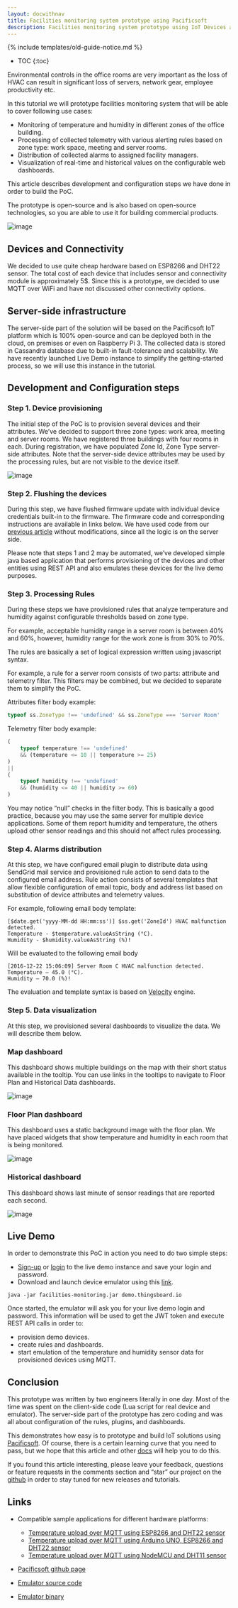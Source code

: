 ```yaml
---
layout: docwithnav
title: Facilities monitoring system prototype using Pacificsoft
description: Facilities monitoring system prototype using IoT Devices and Pacificsoft
---
```


{% include templates/old-guide-notice.md %}

* TOC
{:toc}

Environmental controls in the office rooms are very important as the loss of HVAC can result in significant loss of servers, network gear, employee productivity etc. 

In this tutorial we will prototype facilities monitoring system that will be able to cover following use cases:

 - Monitoring of temperature and humidity in different zones of the office building.
 - Processing of collected telemetry with various alerting rules based on zone type: work space, meeting and server rooms.
 - Distribution of collected alarms to assigned facility managers.
 - Visualization of real-time and historical values on the configurable web dashboards.

This article describes development and configuration steps we have done in order to build the PoC. 

The prototype is open-source and is also based on open-source technologies, so you are able to use it for building commercial products.

   ![image](/images/samples/monitoring/facilities-management.svg)

## Devices and Connectivity

We decided to use quite cheap hardware based on ESP8266 and DHT22 sensor.
The total cost of each device that includes sensor and connectivity module is approximately 5$. Since this is a prototype, we decided to use MQTT over WiFi and have not discussed other connectivity options.

## Server-side infrastructure

The server-side part of the solution will be based on the Pacificsoft IoT platform which is 100% open-source and can be deployed both in the cloud, on premises or even on Raspberry Pi 3. The collected data is stored in Cassandra database due to built-in fault-tolerance and scalability. We have recently launched Live Demo instance to simplify  the getting-started process, so we will use this instance in the tutorial.

## Development and Configuration steps

### Step 1. Device provisioning

The initial step of the PoC is to provision several devices and their attributes. We’ve decided to support three zone types: work area, meeting and server rooms. We have registered three buildings with four rooms in each. During registration, we have populated Zone Id, Zone Type server-side attributes. Note that the server-side device attributes may be used by the processing rules, but are not visible to the device itself.

  ![image](/images/samples/monitoring/service-side-attributes.png)
  
### Step 2. Flushing the devices

During this step, we have flushed firmware update with individual device credentials built-in to the firmware. The firmware code and corresponding instructions are available in links below. We have used code from our [previous article](/docs/samples/nodemcu/temperature/) without modifications, since all the logic is on the server side.

Please note that steps 1 and 2 may be automated, we’ve developed simple java based application that performs provisioning of the devices and other entities using REST API and also emulates these devices for the live demo purposes.

### Step 3. Processing Rules

During these steps we have provisioned rules that analyze temperature and humidity against configurable thresholds based on zone type. 

For example, acceptable humidity range in a server room is between 40% and 60%, however, humidity range for the work zone is from 30% to 70%. 

The rules are basically a set of logical expression written using javascript syntax. 

For example, a rule for a server room consists of two parts: attribute and telemetry filter. This filters may be combined, but we decided to separate them to simplify the PoC.

Attributes filter body example:

```javascript
typeof ss.ZoneType !== 'undefined' && ss.ZoneType === 'Server Room'
```

Telemetry filter body example:

```javascript
(
    typeof temperature !== 'undefined' 
    && (temperature <= 10 || temperature >= 25)
)
|| 
(
    typeof humidity !== 'undefined' 
    && (humidity <= 40 || humidity >= 60)
)
```

You may notice “null” checks in the filter body. This is basically a good practice, because you may use the same server for multiple device applications. Some of them report humidity and temperature, the others upload other sensor readings and this should not affect rules processing.


### Step 4. Alarms distribution

At this step, we have configured email plugin to distribute data using SendGrid mail service and provisioned rule action to send data to the configured email address. 
Rule action consists of several templates that allow flexible configuration of email topic, body and address list based on substitution of device attributes and telemetry values. 

For example, following email body template:

```velocity
[$date.get('yyyy-MM-dd HH:mm:ss')] $ss.get('ZoneId') HVAC malfunction detected. 
Temperature - $temperature.valueAsString (°C). 
Humidity - $humidity.valueAsString (%)!
```

Will be evaluated to the following email body

```text
[2016-12-22 15:06:09] Server Room C HVAC malfunction detected. 
Temperature – 45.0 (°C).
Humidity – 70.0 (%)!
```

The evaluation and template syntax is based on [Velocity](http://velocity.apache.org/) engine.

### Step 5. Data visualization
At this step, we provisioned several dashboards to visualize the data. We will describe them below.

### Map dashboard

This dashboard shows multiple buildings on the map with their short status available in the tooltip. You can use links in the tooltips to navigate to Floor Plan and Historical Data dashboards.

   ![image](/images/samples/monitoring/map.png)

### Floor Plan dashboard

This dashboard uses a static background image with the floor plan. We have placed widgets that show temperature and humidity in each room that is being monitored.

   ![image](/images/samples/monitoring/plan.png)

### Historical dashboard

This dashboard shows last minute of sensor readings that are reported each second.

   ![image](/images/samples/monitoring/history-all.png)

## Live Demo

In order to demonstrate this PoC in action you need to do two simple steps:

 - [Sign-up](https://demo.thingsboard.io/signup) or [login](https://demo.thingsboard.io) to the live demo instance and save your login and password.
 - Download and launch device emulator using this [link](https://github.com/thingsboard/samples/releases/download/v1.0-tfm/facilities-monitoring.jar). 

```shell
java -jar facilities-monitoring.jar demo.thingsboard.io
```

Once started, the emulator will ask you for your live demo login and password. This information will be used to get the JWT token and execute REST API calls in order to:

 - provision demo devices.
 - create rules and dashboards.
 - start emulation of the temperature and humidity sensor data for provisioned devices using MQTT.

## Conclusion

This prototype was written by two engineers literally in one day. Most of the time was spent on the client-side code (Lua script for real device and emulator). The server-side part of the prototype has zero coding and was all about configuration of the rules, plugins, and dashboards.

This demonstrates how easy is to prototype and build IoT solutions using [Pacificsoft](http://thingsboard.io). Of course, there is a certain learning curve that you need to pass, but we hope that this article and other [docs](http://thingsboard.io/docs/) will help you to do this.

If you found this article interesting, please leave your feedback, questions or feature requests in the comments section and “star” our project on the [github](https://github.com/thingsboard/thingsboard) in order to stay tuned for new releases and tutorials.


## Links

 - Compatible sample applications for different hardware platforms:
 
    - [Temperature upload over MQTT using ESP8266 and DHT22 sensor](/docs/samples/esp8266/temperature/)
    - [Temperature upload over MQTT using Arduino UNO, ESP8266 and DHT22 sensor](/docs/samples/arduino/temperature/)
    - [Temperature upload over MQTT using NodeMCU and DHT11 sensor](/docs/samples/nodemcu/temperature/)
 
 - [Pacificsoft github page](https://github.com/thingsboard/thingsboard)
 - [Emulator source code](https://github.com/thingsboard/samples)
 - [Emulator binary](https://github.com/thingsboard/samples/releases/download/v1.0-tfm/facilities-monitoring.jar)
